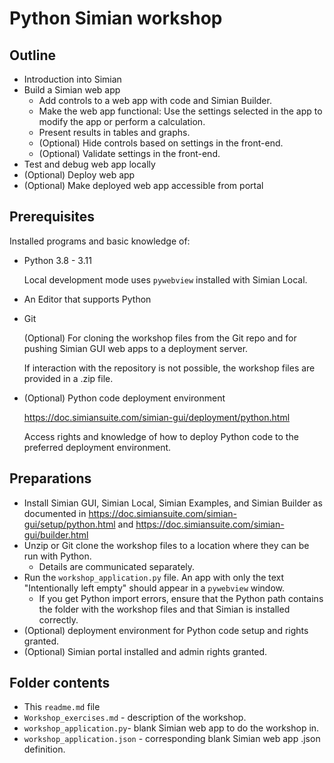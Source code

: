 # Python Simian workshop

## Outline

* Introduction into Simian
* Build a Simian web app
  * Add controls to a web app with code and Simian Builder.
  * Make the web app functional: Use the settings selected in the app to modify the app or perform a calculation.
  * Present results in tables and graphs.
  * (Optional) Hide controls based on settings in the front-end.
  * (Optional) Validate settings in the front-end.
* Test and debug web app locally
* (Optional) Deploy web app
* (Optional) Make deployed web app accessible from portal


## Prerequisites

Installed programs and basic knowledge of:

* Python 3.8 - 3.11

    Local development mode uses `pywebview` installed with Simian Local.

* An Editor that supports Python

* Git

    (Optional) For cloning the workshop files from the Git repo and for pushing Simian GUI web apps to a deployment server.

    If interaction with the repository is not possible, the workshop files are provided in a .zip file.

* (Optional) Python code deployment environment

    <https://doc.simiansuite.com/simian-gui/deployment/python.html>

    Access rights and knowledge of how to deploy Python code to the preferred deployment environment.


## Preparations

* Install Simian GUI, Simian Local, Simian Examples, and Simian Builder as documented in <https://doc.simiansuite.com/simian-gui/setup/python.html> and <https://doc.simiansuite.com/simian-gui/builder.html>
* Unzip or Git clone the workshop files to a location where they can be run with Python.
  * Details are communicated separately.
* Run the `workshop_application.py` file. An app with only the text "Intentionally left empty" should appear in a `pywebview` window.
  * If you get Python import errors, ensure that the Python path contains the folder with the workshop files and that Simian is installed correctly.
* (Optional) deployment environment for Python code setup and rights granted.
* (Optional) Simian portal installed and admin rights granted.


## Folder contents

* This `readme.md` file
* `Workshop_exercises.md` - description of the workshop.
* `workshop_application.py`- blank Simian web app to do the workshop in.
* `workshop_application.json` - corresponding blank Simian web app .json definition.
